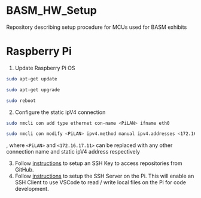 # BASM_HW_Setup
Repository describing setup procedure for MCUs used for BASM exhibits

# Raspberry Pi
1. Update Raspberry Pi OS 
```bash
sudo apt-get update
```
```bash
sudo apt-get upgrade
```
```bash
sudo reboot
```

2. Configure the static ipV4 connection
```bash
sudo nmcli con add type ethernet con-name <PiLAN> ifname eth0
```
```bash
sudo nmcli con modify <PiLAN> ipv4.method manual ipv4.addresses <172.16.17.11>
```
, where ```<PiLAN>``` and ```<172.16.17.11>``` can be replaced with any other connection name and static ipV4 address respectively

3. Follow [instructions](https://docs.github.com/en/authentication/connecting-to-github-with-ssh/generating-a-new-ssh-key-and-adding-it-to-the-ssh-agent) to setup an SSH Key to access repositories from GitHub.
4. Follow [instructions](https://code.visualstudio.com/docs/remote/ssh) to setup the SSH Server on the Pi. This will enable an SSH Client to use VSCode to read / write local files on the Pi for code development.